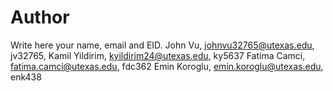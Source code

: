# Author

Write here your name, email and EID. 
John Vu, johnvu32765@utexas.edu, jv32765, 
Kamil Yildirim, kyildirim24@utexas.edu, ky5637
Fatima Camci, fatima.camci@utexas.edu, fdc362
Emin Koroglu, emin.koroglu@utexas.edu, enk438